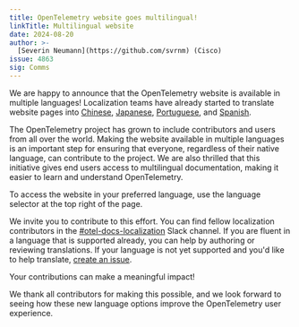 ```yaml
---
title: OpenTelemetry website goes multilingual!
linkTitle: Multilingual website
date: 2024-08-20
author: >-
  [Severin Neumann](https://github.com/svrnm) (Cisco)
issue: 4863
sig: Comms
---
```


We are happy to announce that the OpenTelemetry website is available in multiple
languages! Localization teams have already started to translate website pages
into [Chinese](/zh), [Japanese](/ja), [Portuguese](/pt), and [Spanish](/es).

The OpenTelemetry project has grown to include contributors and users from all
over the world. Making the website available in multiple languages is an
important step for ensuring that everyone, regardless of their native language,
can contribute to the project. We are also thrilled that this initiative gives
end users access to multilingual documentation, making it easier to learn and
understand OpenTelemetry.

To access the website in your preferred language, use the language selector at
the top right of the page.

We invite you to contribute to this effort. You can find fellow localization
contributors in the
[#otel-docs-localization](https://cloud-native.slack.com/archives/C076RUAGP37)
Slack channel. If you are fluent in a language that is supported already, you
can help by authoring or reviewing translations. If your language is not yet
supported and you'd like to help translate,
[create an issue](https://github.com/open-telemetry/opentelemetry.io/issues/new?title=Add+%3CYOUR%20LANGUAGE%3E+\(%3CYOUR+CODE%3E\)+version+of+website+pages\&body=%3C!--+Provide+github+handles+of+at+least+2+people+that+will+work+on+this+translation+project%20--%3E).

Your contributions can make a meaningful impact!

We thank all contributors for making this possible, and we look forward to
seeing how these new language options improve the OpenTelemetry user experience.
